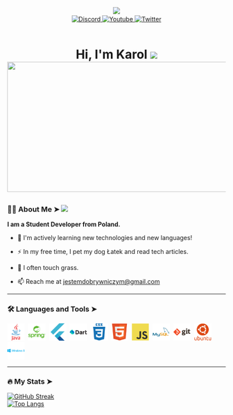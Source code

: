 <div id="header" align="center">
  <img src="https://media.giphy.com/media/M9gbBd9nbDrOTu1Mqx/giphy.gif" width="200"/>
  <br>
  <a href="https://github.com/ThisKarolGajda/ThisKarolGajda/blob/main/discord.md">
    <img src="https://img.shields.io/badge/Discord-blueviolet?style=for-the-badge&logo=discord&logoColor=white" alt="Discord"/>
  </a>
  <a href="https://www.youtube.com/channel/UCp21VGJwuvn7Syav5-Gr9kw">
    <img src="https://img.shields.io/badge/YouTube-red?style=for-the-badge&logo=youtube&logoColor=white" alt="Youtube"/>
  </a>
  <a href="https://twitter.com/ThisKarolGajda">
    <img src="https://img.shields.io/badge/Twitter-blue?style=for-the-badge&logo=twitter&logoColor=white" alt="Twitter"/>
  </a>
  <br>
  <img src="https://komarev.com/ghpvc/?username=thiskarolgajda" alt=""/>
  <br>
  <h1> 
    Hi, I'm Karol <img src="https://media.giphy.com/media/hvRJCLFzcasrR4ia7z/giphy.gif" width="30px"/>
    <br>
    <img src="https://media.tenor.com/GfSX-u7VGM4AAAAC/coding.gif" width="600" height="300"/>
  </h1>
</div>

### :man_technologist: About Me ➤ <img src="https://media.giphy.com/media/WUlplcMpOCEmTGBtBW/giphy.gif" width="30">
__I am a Student Developer from Poland.__
- :telescope: I'm actively learning new technologies and new languages!

- :zap: In my free time, I pet my dog Łatek and read tech articles.

- :seedling: I often touch grass.

- :mailbox: Reach me at jestemdobrywniczym@gmail.com

---

### :hammer_and_wrench: Languages and Tools ➤
<div>
  <img src="https://github.com/devicons/devicon/blob/master/icons/java/java-original-wordmark.svg" title="Java" alt="Java" width="40" height="40"/>&nbsp;
  <img src="https://github.com/devicons/devicon/blob/master/icons/spring/spring-original-wordmark.svg" title="Spring" alt="Spring" width="40" height="40"/>&nbsp;
  <img src="https://github.com/devicons/devicon/blob/master/icons/flutter/flutter-original.svg" title="Flutter" alt="Flutter" width="40" height="40"/>&nbsp;
  <img src="https://github.com/devicons/devicon/blob/master/icons/dart/dart-original-wordmark.svg" title="Dart" **alt="Dart" width="40" height="40"/>&nbsp;
  <img src="https://github.com/devicons/devicon/blob/master/icons/css3/css3-plain-wordmark.svg"  title="CSS3" alt="CSS" width="40" height="40"/>&nbsp;
  <img src="https://github.com/devicons/devicon/blob/master/icons/html5/html5-original.svg" title="HTML5" alt="HTML" width="40" height="40"/>&nbsp;
  <img src="https://github.com/devicons/devicon/blob/master/icons/javascript/javascript-original.svg" title="JavaScript" alt="JavaScript" width="40" height="40"/>&nbsp;
  <img src="https://github.com/devicons/devicon/blob/master/icons/mysql/mysql-original-wordmark.svg" title="MySQL"  alt="MySQL" width="40" height="40"/>&nbsp;
  <img src="https://github.com/devicons/devicon/blob/master/icons/git/git-original-wordmark.svg" title="Git" **alt="Git" width="40" height="40"/>&nbsp;
  <img src="https://github.com/devicons/devicon/blob/master/icons/ubuntu/ubuntu-plain-wordmark.svg" title="Ubuntu" **alt="Ubuntu" width="40" height="40"/>&nbsp;
  <img src="https://github.com/devicons/devicon/blob/master/icons/windows8/windows8-original-wordmark.svg" title="Windows" **alt="Windows" width="40" height="40"/>
</div>
  
---

### :fire: My Stats ➤
[![GitHub Streak](http://github-readme-streak-stats.herokuapp.com?user=ThisKarolGajda)](https://git.io/streak-stats)  
[![Top Langs](https://github-readme-stats.vercel.app/api/top-langs/?username=thiskarolgajda)](https://github.com/anuraghazra/github-readme-stats)
